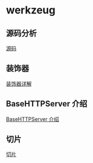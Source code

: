 # werkzeug

## 源码分析

[源码](https://www.jianshu.com/p/d4097f7550e1)

## 装饰器

[装饰器详解](https://www.cnblogs.com/cicaday/p/python-decorator.html)

## BaseHTTPServer 介绍

[BaseHTTPServer 介绍](http://cizixs.com/2016/05/20/python-httpserver)

## 切片
[切片](https://www.liaoxuefeng.com/wiki/001374738125095c955c1e6d8bb493182103fac9270762a000/0013868196352269f28f1f00aee485ea27e3c4e47f12bc7000)